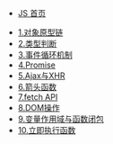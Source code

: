 <!-- docs/_sidebar.md -->

* [JS 首页](javascript/README.md "JavaScript 首页")
<!-- * [指南](zh-cn/guide) -->
* [1.对象原型链](javascript/1.%E5%AF%B9%E8%B1%A1%E5%8E%9F%E5%9E%8B%E9%93%BE.md "1.对象原型链")
* [2.类型判断](javascript/2.%E7%B1%BB%E5%9E%8B%E5%88%A4%E6%96%AD.md "2.类型判断")
* [3.事件循环机制](javascript/3.%E4%BA%8B%E4%BB%B6%E5%BE%AA%E7%8E%AF%E6%9C%BA%E5%88%B6.md "3.事件循环机制")
* [4.Promise](javascript/4.Promise.md "4.Promise")
* [5.Ajax与XHR](javascript/5.Ajax%E4%B8%8EXHR.md "5.Ajax与XHR")
* [6.箭头函数](javascript/6.%E7%AE%AD%E5%A4%B4%E5%87%BD%E6%95%B0.md "6.箭头函数")
* [7.fetch API](javascript/7.fetch%20API.md "7.fetch API")
* [8.DOM操作](javascript/8.DOM%E6%93%8D%E4%BD%9C.md "8.DOM操作")
* [9.变量作用域与函数闭包](javascript/9.%E5%8F%98%E9%87%8F%E4%BD%9C%E7%94%A8%E5%9F%9F%E4%B8%8E%E5%87%BD%E6%95%B0%E9%97%AD%E5%8C%85.md "9.变量作用域与函数闭包")
* [10.立即执行函数](javascript/10.%E7%AB%8B%E5%8D%B3%E6%89%A7%E8%A1%8C%E5%87%BD%E6%95%B0.md "10.立即执行函数")


